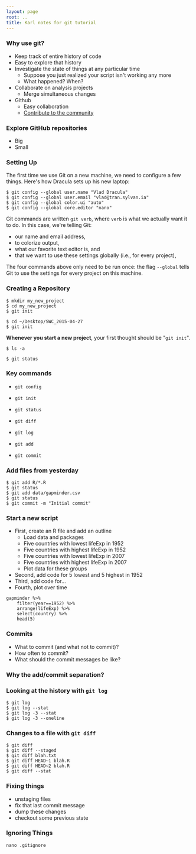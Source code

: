```yaml
---
layout: page
root: ..
title: Karl notes for git tutorial
---
```



### Why use git?

- Keep track of entire history of code
- Easy to explore that history
- Investigate the state of things at any particular time
  - Suppose you just realized your script isn't working any more
  - What happened? When?
- Collaborate on analysis projects
  - Merge simultaneous changes
- Github
  - Easy collaboration
  - [Contribute to the community](https://github.com/hadley/ggplot2/pull/1089)


### Explore GitHub repositories

- Big
- Small


###


### Setting Up

The first time we use Git on a new machine,
we need to configure a few things.
Here's how Dracula sets up his new laptop:

~~~ {.bash}
$ git config --global user.name "Vlad Dracula"
$ git config --global user.email "vlad@tran.sylvan.ia"
$ git config --global color.ui "auto"
$ git config --global core.editor "nano"
~~~

Git commands are written `git verb`,
where `verb` is what we actually want it to do.
In this case,
we're telling Git:

*   our name and email address,
*   to colorize output,
*   what our favorite text editor is, and
*   that we want to use these settings globally (i.e., for every project),

The four commands above only need to be run once:
the flag `--global` tells Git to use the settings for every project on this machine.


### Creating a Repository

~~~ {.bash}
$ mkdir my_new_project
$ cd my_new_project
$ git init
~~~


~~~ {.bash}
$ cd ~/Desktop/SWC_2015-04-27
$ git init
~~~

**Whenever you start a new project**, your first thought should be "`git init`".


~~~ {.bash}
$ ls -a
~~~


~~~ {.bash}
$ git status
~~~

### Key commands

- `git config`
- `git init`

- `git status`
- `git diff`
- `git log`

- `git add`
- `git commit`


### Add files from yesterday

~~~ {.bash}
$ git add R/*.R
$ git status
$ git add data/gapminder.csv
$ git status
$ git commit -m "Initial commit"
~~~


### Start a new script

- First, create an R file and add an outline
  - Load data and packages
  - Five countries with lowest lifeExp in 1952
  - Five countries with highest lifeExp in 1952
  - Five countries with lowest lifeExp in 2007
  - Five countries with highest lifeExp in 2007
  - Plot data for these groups
- Second, add code for 5 lowest and 5 highest in 1952
- Third, add code for...
- Fourth, plot over time


~~~ {.r}
gapminder %>%
    filter(year==1952) %>%
    arrange(lifeExp) %>%
    select(country) %>%
    head(5)
~~~


### Commits

- What to commit (and what not to commit)?
- How often to commit?
- What should the commit messages be like?



### Why the add/commit separation?


### Looking at the history with `git log`


~~~ {.bash}
$ git log
$ git log --stat
$ git log -3 --stat
$ git log -3 --oneline
~~~


### Changes to a file with `git diff`

~~~ {.bash}
$ git diff
$ git diff --staged
$ git diff blah.txt
$ git diff HEAD~1 blah.R
$ git diff HEAD~2 blah.R
$ git diff --stat
~~~


### Fixing things

- unstaging files
- fix that last commit message
- dump these changes
- checkout some previous state






### Ignoring Things

~~~ {.bash}
nano .gitignore
~~~
